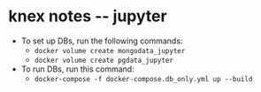 # knex notes -- jupyter

* To set up DBs, run the following commands:
    * `docker volume create mongodata_jupyter`
    * `docker volume create pgdata_jupyter`
* To run DBs, run this command:
    * `docker-compose -f docker-compose.db_only.yml up --build`
    
